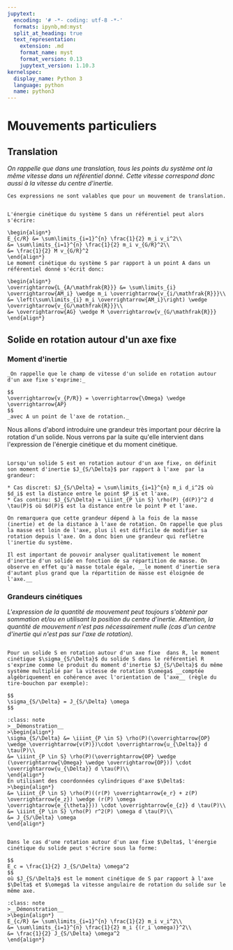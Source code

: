 ```yaml
---
jupytext:
  encoding: '# -*- coding: utf-8 -*-'
  formats: ipynb,md:myst
  split_at_heading: true
  text_representation:
    extension: .md
    format_name: myst
    format_version: 0.13
    jupytext_version: 1.10.3
kernelspec:
  display_name: Python 3
  language: python
  name: python3
---
```

# Mouvements particuliers

## Translation

_On rappelle que dans une translation, tous les points du système ont la même vitesse dans un référentiel donné. Cette vitesse correspond donc aussi à la vitesse du centre d'inertie._

````{margin}
Ces expressions ne sont valables que pour un mouvement de translation.
````
````{important} __Eléments cinétiques__

L'énergie cinétique du système S dans un référentiel peut alors s'écrire:

\begin{align*}
E_{c/R} &= \sum\limits_{i=1}^{n} \frac{1}{2} m_i v_i^2\\
&= \sum\limits_{i=1}^{n} \frac{1}{2} m_i v_{G/R}^2\\
&= \frac{1}{2} M v_{G/R}^2
\end{align*}
Le moment cinétique du système S par rapport à un point A dans un référentiel donné s'écrit donc:

\begin{align*}
\overrightarrow{L_{A/\mathfrak{R}}} &= \sum\limits_{i} \overrightarrow{AM_i} \wedge m_i \overrightarrow{v_{i/\mathfrak{R}}}\\
&= \left(\sum\limits_{i} m_i \overrightarrow{AM_i}\right) \wedge \overrightarrow{v_{G/\mathfrak{R}}}\\
&= \overrightarrow{AG} \wedge M \overrightarrow{v_{G/\mathfrak{R}}}
\end{align*}
````

## Solide en rotation autour d'un axe fixe

### Moment d'inertie

```{topic} Rappel
_On rappelle que le champ de vitesse d'un solide en rotation autour d'un axe fixe s'exprime:_

$$
\overrightarrow{v_{P/R}} = \overrightarrow{\Omega} \wedge \overrightarrow{AP}
$$
_avec A un point de l'axe de rotation._
```

Nous allons d'abord introduire une grandeur très important pour décrire la rotation d'un solide. Nous verrons par la suite qu'elle intervient dans l'expression de l'énergie cinétique et du moment cinétique.


````{important} __ Moment d'inertie__

Lorsqu'un solide S est en rotation autour d'un axe fixe, on définit son moment d'inertie $J_{S/\Delta}$ par rapport à l'axe  par la grandeur:

* Cas discret: $J_{S/\Delta} = \sum\limits_{i=1}^{n} m_i d_i^2$ où $d_i$ est la distance entre le point $P_i$ et l'axe.
* Cas continu: $J_{S/\Delta} = \iiint_{P \in S} \rho(P) {d(P)}^2 d \tau(P)$ où $d(P)$ est la distance entre le point P et l'axe.

````

````{topic} Analyse
On remarquera que cette grandeur dépend à la fois de la masse (inertie) et de la distance à l'axe de rotation. On rappelle que plus la masse est loin de l'axe, plus il est difficile de modifier sa rotation depuis l'axe. On a donc bien une grandeur qui reflètre l'inertie du système.

Il est important de pouvoir analyser qualitativement le moment d'inertie d'un solide en fonction de sa répartition de masse. On observe en effet qu'à masse totale égale, __le moment d'inertie sera d'autant plus grand que la répartition de masse est éloignée de l'axe.__
````

### Grandeurs cinétiques

_L'expression de la quantité de mouvement peut toujours s'obtenir par sommation et/ou en utilisant la position du centre d'inertie. Attention, la quantité de mouvement n'est pas nécessairement nulle (cas d'un centre d'inertie qui n'est pas sur l'axe de rotation)._

````{important} __Moment cinétique sur l'axe de rotation__

Pour un solide S en rotation autour d'un axe fixe  dans R, le moment cinétique $\sigma_{S/\Delta}$ du solide S dans le référentiel R s'exprime comme le produit du moment d'inertie $J_{S/\Delta}$ du même système multiplié par la vitesse de rotation $\omega$ __comptée algébriquement en cohérence avec l'orientation de l'axe__ (règle du tire-bouchon par exemple):

$$
\sigma_{S/\Delta} = J_{S/\Delta} \omega
$$
````

````{admonition} Démonstration
:class: note
>__Démonstration__
>\begin{align*}
\sigma_{S/\Delta} &= \iiint_{P \in S} \rho(P)(\overrightarrow{OP} \wedge \overrightarrow{v(P)})\cdot \overrightarrow{u_{\Delta}} d \tau(P)\\
&= \iiint_{P \in S} \rho(P)(\overrightarrow{OP} \wedge (\overrightarrow{\Omega} \wedge \overrightarrow{OP})) \cdot \overrightarrow{u_{\Delta}} d \tau(P)\\
\end{align*}
En utilisant des coordonnées cylindriques d'axe $\Delta$:
>\begin{align*}
&= \iiint_{P \in S} \rho(P)((r(P) \overrightarrow{e_r} + z(P) \overrightarrow{e_z}) \wedge (r(P) \omega \overrightarrow{e_{\theta}})) \cdot \overrightarrow{e_{z}} d \tau(P)\\
&= \iiint_{P \in S} \rho(P) r^2(P) \omega d \tau(P)\\
&= J_{S/\Delta} \omega
\end{align*}
````

````{important} __Energie cinétique d'un solide en rotation autour d'un axe fixe.__

Dans le cas d'une rotation autour d'un axe fixe $\Delta$, l'énergie cinétique du solide peut s'écrire sous la forme:

$$
E_c = \frac{1}{2} J_{S/\Delta} \omega^2
$$
où $J_{S/\Delta}$ est le moment cinétique de S par rapport à l'axe $\Delta$ et $\omega$ la vitesse angulaire de rotation du solide sur le même axe.
````

````{admonition} Démonstration
:class: note
>__Démonstration__
>\begin{align*}
E_{c/R} &= \sum\limits_{i=1}^{n} \frac{1}{2} m_i v_i^2\\
&= \sum\limits_{i=1}^{n} \frac{1}{2} m_i {(r_i \omega)}^2\\
&= \frac{1}{2} J_{S/\Delta} \omega^2
\end{align*}
````

